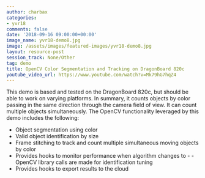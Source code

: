 ```yaml
---
author: charbax
categories:
- yvr18
comments: false
date: '2018-09-16 09:00:00+00:00'
image_name: yvr18-demo8.jpg
image: /assets/images/featured-images/yvr18-demo8.jpg
layout: resource-post
session_track: None/Other
tag: demo
title: OpenCV Color Segmentation and Tracking on DragonBoard 820c
youtube_video_url: https://www.youtube.com/watch?v=Mk79hG7hqZ4
---
```


This demo is based and tested on the DragonBoard 820c, but should be able to work on varying platforms. In summary, it counts objects by color passing in the same direction through the camera field of view. It can count multiple objects simultaneously. The OpenCV functionality leveraged by this demo includes the following:

- Object segmentation using color
- Valid object identification by size
- Frame stitching to track and count multiple simultaneous moving objects by color
- Provides hooks to monitor performance when algorithm changes to - - OpenCV library calls are made for identification tuning
- Provides hooks to export results to the cloud